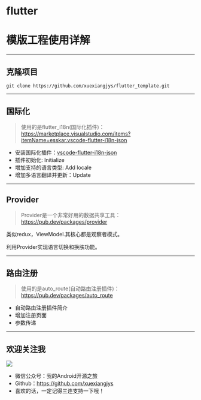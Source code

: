 # flutter

# 模版工程使用详解

---

## 克隆项目

```
git clone https://github.com/xuexiangjys/flutter_template.git
```

---

## 国际化

> 使用的是flutter_i18n(国际化插件)：https://marketplace.visualstudio.com/items?itemName=esskar.vscode-flutter-i18n-json

* 安装国际化插件：[vscode-flutter-i18n-json](https://marketplace.visualstudio.com/items?itemName=esskar.vscode-flutter-i18n-json)
* 插件初始化: Initialize
* 增加支持的语言类型: Add locale
* 增加多语言翻译并更新：Update

---

## Provider

> Provider是一个非常好用的数据共享工具：https://pub.dev/packages/provider

类似redux，ViewModel.其核心都是观察者模式。

利用Provider实现语言切换和换肤功能。

---

## 路由注册

> 使用的是auto_route(自动路由注册插件)：https://pub.dev/packages/auto_route

* 自动路由注册插件简介
* 增加注册页面
* 参数传递

---

## 欢迎关注我

![](https://img.rruu.net/image/5f871cffe209c)

* 微信公众号：我的Android开源之旅
* Github：https://github.com/xuexiangjys
* 喜欢的话，一定记得三连支持一下哦！
